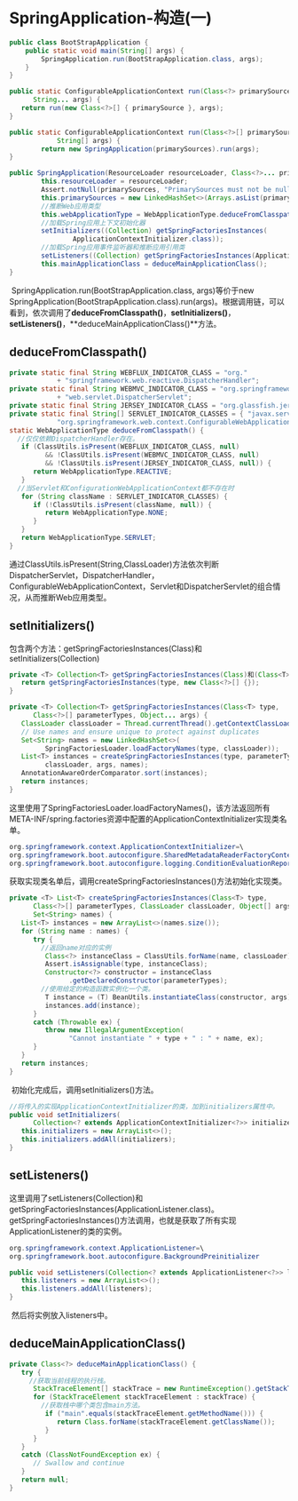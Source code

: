 # SpringApplication-构造(一)

```java
public class BootStrapApplication {
    public static void main(String[] args) {
        SpringApplication.run(BootStrapApplication.class, args);
    }
}
```

```java
public static ConfigurableApplicationContext run(Class<?> primarySource,
      String... args) {
   return run(new Class<?>[] { primarySource }, args);
}
```

```java
public static ConfigurableApplicationContext run(Class<?>[] primarySources,
			String[] args) {
		return new SpringApplication(primarySources).run(args);
}
```

```java
public SpringApplication(ResourceLoader resourceLoader, Class<?>... primarySources) {
		this.resourceLoader = resourceLoader;
		Assert.notNull(primarySources, "PrimarySources must not be null");
		this.primarySources = new LinkedHashSet<>(Arrays.asList(primarySources));
  		//推断Web应用类型
		this.webApplicationType = WebApplicationType.deduceFromClasspath();
  		//加载Spring应用上下文初始化器
		setInitializers((Collection) getSpringFactoriesInstances(
				ApplicationContextInitializer.class));
		//加载Spring应用事件监听器和推断应用引用类
  		setListeners((Collection) getSpringFactoriesInstances(ApplicationListener.class));
		this.mainApplicationClass = deduceMainApplicationClass();
}
```


​	SpringApplication.run(BootStrapApplication.class, args)等价于new SpringApplication(BootStrapApplication.class).run(args)。根据调用链，可以看到，依次调用了**deduceFromClasspath()**，**setInitializers()**，**setListeners()**，**deduceMainApplicationClass()**方法。

## deduceFromClasspath()

```java
private static final String WEBFLUX_INDICATOR_CLASS = "org."
			+ "springframework.web.reactive.DispatcherHandler";
private static final String WEBMVC_INDICATOR_CLASS = "org.springframework."
  			+ "web.servlet.DispatcherServlet";
private static final String JERSEY_INDICATOR_CLASS = "org.glassfish.jersey.servlet.ServletContainer";
private static final String[] SERVLET_INDICATOR_CLASSES = { "javax.servlet.Servlet",
			"org.springframework.web.context.ConfigurableWebApplicationContext" };
static WebApplicationType deduceFromClasspath() {
  //仅仅依赖DispatcherHandler存在。
   if (ClassUtils.isPresent(WEBFLUX_INDICATOR_CLASS, null)
         && !ClassUtils.isPresent(WEBMVC_INDICATOR_CLASS, null)
         && !ClassUtils.isPresent(JERSEY_INDICATOR_CLASS, null)) {
      return WebApplicationType.REACTIVE;
   }
  //当Servlet和ConfigurationWebApplicationContext都不存在时
   for (String className : SERVLET_INDICATOR_CLASSES) {
      if (!ClassUtils.isPresent(className, null)) {
         return WebApplicationType.NONE;
      }
   }
   return WebApplicationType.SERVLET;
}
```

​	通过ClassUtils.isPresent(String,ClassLoader)方法依次判断DispatcherServlet，DispatcherHandler，ConfigurableWebApplicationContext，Servlet和DispatcherServlet的组合情况，从而推断Web应用类型。

## setInitializers()

​	包含两个方法：getSpringFactoriesInstances(Class)和setInitializers(Collection)

```java
private <T> Collection<T> getSpringFactoriesInstances(Class)和(Class<T> type) {
   return getSpringFactoriesInstances(type, new Class<?>[] {});
}
```

```java
private <T> Collection<T> getSpringFactoriesInstances(Class<T> type,
      Class<?>[] parameterTypes, Object... args) {
   ClassLoader classLoader = Thread.currentThread().getContextClassLoader();
   // Use names and ensure unique to protect against duplicates
   Set<String> names = new LinkedHashSet<>(
         SpringFactoriesLoader.loadFactoryNames(type, classLoader));
   List<T> instances = createSpringFactoriesInstances(type, parameterTypes,
         classLoader, args, names);
   AnnotationAwareOrderComparator.sort(instances);
   return instances;
}
```
​	这里使用了SpringFactoriesLoader.loadFactoryNames()，该方法返回所有META-INF/spring.factories资源中配置的ApplicationContextInitializer实现类名单。

```java
org.springframework.context.ApplicationContextInitializer=\
org.springframework.boot.autoconfigure.SharedMetadataReaderFactoryContextInitializer,\
org.springframework.boot.autoconfigure.logging.ConditionEvaluationReportLoggingListener
```

​	获取实现类名单后，调用createSpringFactoriesInstances()方法初始化实现类。

```java
private <T> List<T> createSpringFactoriesInstances(Class<T> type,
      Class<?>[] parameterTypes, ClassLoader classLoader, Object[] args,
      Set<String> names) {
   List<T> instances = new ArrayList<>(names.size());
   for (String name : names) {
      try {
        //返回name对应的实例
         Class<?> instanceClass = ClassUtils.forName(name, classLoader);
         Assert.isAssignable(type, instanceClass);
         Constructor<?> constructor = instanceClass
               .getDeclaredConstructor(parameterTypes);
        //使用给定的构造函数实例化一个类。
         T instance = (T) BeanUtils.instantiateClass(constructor, args);
         instances.add(instance);
      }
      catch (Throwable ex) {
         throw new IllegalArgumentException(
               "Cannot instantiate " + type + " : " + name, ex);
      }
   }
   return instances;
}
```

​	初始化完成后，调用setInitializers()方法。

```java
//将传入的实现ApplicationContextInitializer的类，加到initializers属性中。
public void setInitializers(
      Collection<? extends ApplicationContextInitializer<?>> initializers) {
   this.initializers = new ArrayList<>();
   this.initializers.addAll(initializers);
}
```



## setListeners()

​	这里调用了setListeners(Collection)和getSpringFactoriesInstances(ApplicationListener.class)。getSpringFactoriesInstances()方法调用，也就是获取了所有实现ApplicationListener的类的实例。

```java
org.springframework.context.ApplicationListener=\
org.springframework.boot.autoconfigure.BackgroundPreinitializer
```



```java
public void setListeners(Collection<? extends ApplicationListener<?>> listeners) {
   this.listeners = new ArrayList<>();
   this.listeners.addAll(listeners);
}
```

​	然后将实例放入listeners中。

## deduceMainApplicationClass()

```java
private Class<?> deduceMainApplicationClass() {
   try {
     //获取当前线程的执行栈。
      StackTraceElement[] stackTrace = new RuntimeException().getStackTrace();
      for (StackTraceElement stackTraceElement : stackTrace) {
        //获取栈中哪个类包含main方法。
         if ("main".equals(stackTraceElement.getMethodName())) {
            return Class.forName(stackTraceElement.getClassName());
         }
      }
   }
   catch (ClassNotFoundException ex) {
      // Swallow and continue
   }
   return null;
}
```

